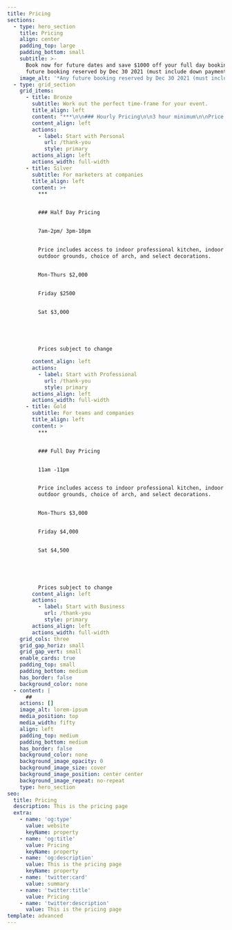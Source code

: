 ```yaml
---
title: Pricing
sections:
  - type: hero_section
    title: Pricing
    align: center
    padding_top: large
    padding_bottom: small
    subtitle: >-
      Book now for future dates and save $1000 off your full day booking.**Any
      future booking reserved by Dec 30 2021 (must include down payment.)
    image_alt: '*Any future booking reserved by Dec 30 2021 (must include down payment.)'
  - type: grid_section
    grid_items:
      - title: Bronze
        subtitle: Work out the perfect time-frame for your event.
        title_align: left
        content: "***\n\n### Hourly Pricing\n\n3 hour minimum\n\nPrice includes access to indoor professional kitchen, indoor and outdoor grounds, choice of arch, and select decorations.\n\nMon-Thurs 7am-2pm $300 /hr.\n\nMon-Thurs 3pm-10pm\_$350hr.\n\nSelect Weekend hours $400/hr.\n\n​\n\nPrices subject to change\n"
        content_align: left
        actions:
          - label: Start with Personal
            url: /thank-you
            style: primary
        actions_align: left
        actions_width: full-width
      - title: Silver
        subtitle: For marketers at companies
        title_align: left
        content: >+
          ***


          ### Half Day Pricing


          7am-2pm/ 3pm-10pm


          Price includes access to indoor professional kitchen, indoor and
          outdoor grounds, choice of arch, and select decorations.


          Mon-Thurs $2,000


          Friday $2500


          Sat $3,000


          ​


          Prices subject to change

        content_align: left
        actions:
          - label: Start with Professional
            url: /thank-you
            style: primary
        actions_align: left
        actions_width: full-width
      - title: Gold
        subtitle: For teams and companies
        title_align: left
        content: >
          ***


          ### Full Day Pricing


          11am -11pm


          Price includes access to indoor professional kitchen, indoor and
          outdoor grounds, choice of arch, and select decorations.


          Mon-Thurs $3,000


          Friday $4,000


          Sat $4,500


          ​


          Prices subject to change
        content_align: left
        actions:
          - label: Start with Business
            url: /thank-you
            style: primary
        actions_align: left
        actions_width: full-width
    grid_cols: three
    grid_gap_horiz: small
    grid_gap_vert: small
    enable_cards: true
    padding_top: small
    padding_bottom: medium
    has_border: false
    background_color: none
  - content: |
      ##
    actions: []
    image_alt: lorem-ipsum
    media_position: top
    media_width: fifty
    align: left
    padding_top: medium
    padding_bottom: medium
    has_border: false
    background_color: none
    background_image_opacity: 0
    background_image_size: cover
    background_image_position: center center
    background_image_repeat: no-repeat
    type: hero_section
seo:
  title: Pricing
  description: This is the pricing page
  extra:
    - name: 'og:type'
      value: website
      keyName: property
    - name: 'og:title'
      value: Pricing
      keyName: property
    - name: 'og:description'
      value: This is the pricing page
      keyName: property
    - name: 'twitter:card'
      value: summary
    - name: 'twitter:title'
      value: Pricing
    - name: 'twitter:description'
      value: This is the pricing page
template: advanced
---
```

